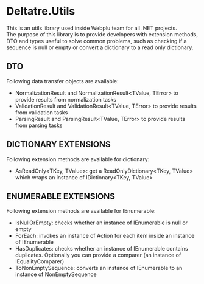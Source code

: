 # Deltatre.Utils

This is an utils library used inside Webplu team for all .NET projects.  
The purpose of this library is to provide developers with extension methods, DTO and types useful to solve common problems, such as checking if a sequence is null or empty or convert a dictionary to a read only dictionary.

## DTO
Following data transfer objects are available:
- NormalizationResult<TValue> and NormalizationResult<TValue, TError> to provide results from normalization tasks
- ValidationResult<TValue> and ValidationResult<TValue, TError> to provide results from validation tasks
- ParsingResult<TValue> and ParsingResult<TValue, TError> to provide results from parsing tasks

## DICTIONARY EXTENSIONS
Following extension methods are available for dictionary:
- AsReadOnly<TKey, TValue>: get a ReadOnlyDictionary<TKey, TValue> which wraps an instance of IDictionary<TKey, TValue>

## ENUMERABLE EXTENSIONS
Following extension methods are available for IEnumerable:
- IsNullOrEmpty<TITem>: checks whether an instance of IEnumerable<TITem> is null or empty
- ForEach<TITem>: invokes an instance of Action<TITem> for each item inside an instance of IEnumerable<TITem>
- HasDuplicates<TITem>: checks whether an instance of IEnumerable<TITem> contains duplicates. Optionally you can provide a comparer (an instance of IEqualityComparer<TITem>)
- ToNonEmptySequence<TITem>: converts an instance of IEnumerable<TITem> to an instance of NonEmptySequence<TITem>
